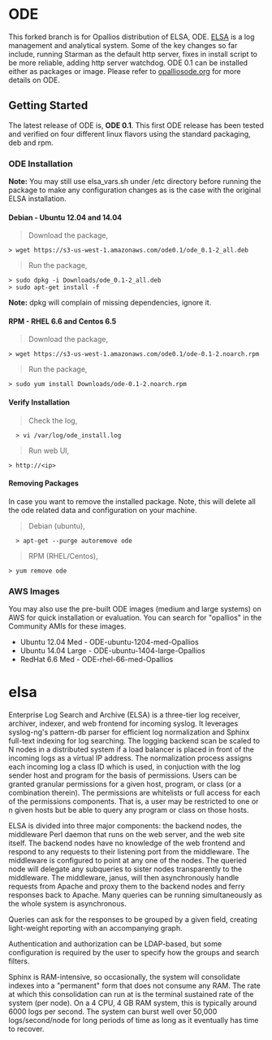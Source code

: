 ODE
===================
This forked branch is for Opallios distribution of ELSA, ODE. [ELSA](https://github.com/mcholste/elsa) is a log management and analytical system. Some of the key changes so far include, running Starman as the default http server, fixes in install script to be more reliable, adding http server watchdog. ODE 0.1 can be installed either as packages or image. Please refer to [opalliosode.org](http://www.opalliosode.org) for more details on ODE.

Getting Started
-------------
The latest release of ODE is, **ODE 0.1**. This first ODE release has been tested and verified on four different linux flavors using the standard packaging, deb and rpm.

### <i class="icon-file"></i> ODE Installation

**Note:** You may still use elsa_vars.sh under /etc directory before running the package to make any configuration changes as is the case with the original ELSA installation.

#### Debian - Ubuntu 12.04 and 14.04
> Download the package,
```
> wget https://s3-us-west-1.amazonaws.com/ode0.1/ode_0.1-2_all.deb
```
>  Run the package,
```
> sudo dpkg -i Downloads/ode_0.1-2_all.deb
> sudo apt-get install -f
```
**Note:** dpkg will complain of missing dependencies, ignore it.

#### RPM - RHEL 6.6 and Centos 6.5
> Download the package,
```
> wget https://s3-us-west-1.amazonaws.com/ode0.1/ode-0.1-2.noarch.rpm
```
>  Run the package,
```
> sudo yum install Downloads/ode-0.1-2.noarch.rpm
```

#### Verify Installation

> Check the log,
```
  > vi /var/log/ode_install.log
```
> Run web UI,
```
> http://<ip>
```

#### Removing Packages

In case you want to remove the installed package. Note, this will delete all the ode related data and configuration on your machine.

> Debian (ubuntu),
```
  > apt-get --purge autoremove ode
```
> RPM (RHEL/Centos),
```
> yum remove ode
```

### <i class="icon-file"></i> AWS Images

You may also use the pre-built ODE images (medium and large systems) on AWS for quick installation or evaluation. You can search for "opallios" in the Community AMIs for these images.

* Ubuntu 12.04 Med - ODE-ubuntu-1204-med-Opallios
* Ubuntu 14.04 Large - ODE-ubuntu-1404-large-Opallios
* RedHat 6.6 Med - ODE-rhel-66-med-Opallios

elsa
====

Enterprise Log Search and Archive (ELSA) is a three-tier log receiver, archiver, indexer, and web frontend for incoming syslog.  It leverages syslog-ng's pattern-db parser for efficient log normalization and Sphinx full-text indexing for log searching.  The logging backend scan be scaled to N nodes in a distributed system if a load balancer is placed in front of the incoming logs as a virtual IP address.  The normalization process assigns each incoming log a class ID which is used, in conjuction with the log sender host and program for the basis of permissions.  Users can be granted granular permissions for a given host, program, or class (or a combination therein).  The permissions are whitelists or full access for each of the permissions components.  That is, a user may be restricted to one or n given hosts but be able to query any program or class on those hosts.

ELSA is divided into three major components: the backend nodes, the middleware Perl daemon that runs on the web server, and the web site itself.  The backend nodes have no knowledge of the web frontend and respond to any requests to their listening port from the middleware.  The middleware is configured to point at any one of the nodes.  The queried node will delegate any subqueries to sister nodes transparently to the middleware.  The middleware, janus, will then asynchronously handle requests from Apache and proxy them to the backend nodes and ferry responses back to Apache.  Many queries can be running simultaneously as the whole system is asynchronous.

Queries can ask for the responses to be grouped by a given field, creating light-weight reporting with an accompanying graph.  

Authentication and authorization can be LDAP-based, but some configuration is required by the user to specify how the groups and search filters.

Sphinx is RAM-intensive, so occasionally, the system will consolidate indexes into a "permanent" form that does not consume any RAM.  The rate at which this consolidation can run at is the terminal sustained rate of the system (per node).  On a 4 CPU, 4 GB RAM system, this is typically around 6000 logs per second.  The system can burst well over 50,000 logs/second/node for long periods of time as long as it eventually has time to recover.

